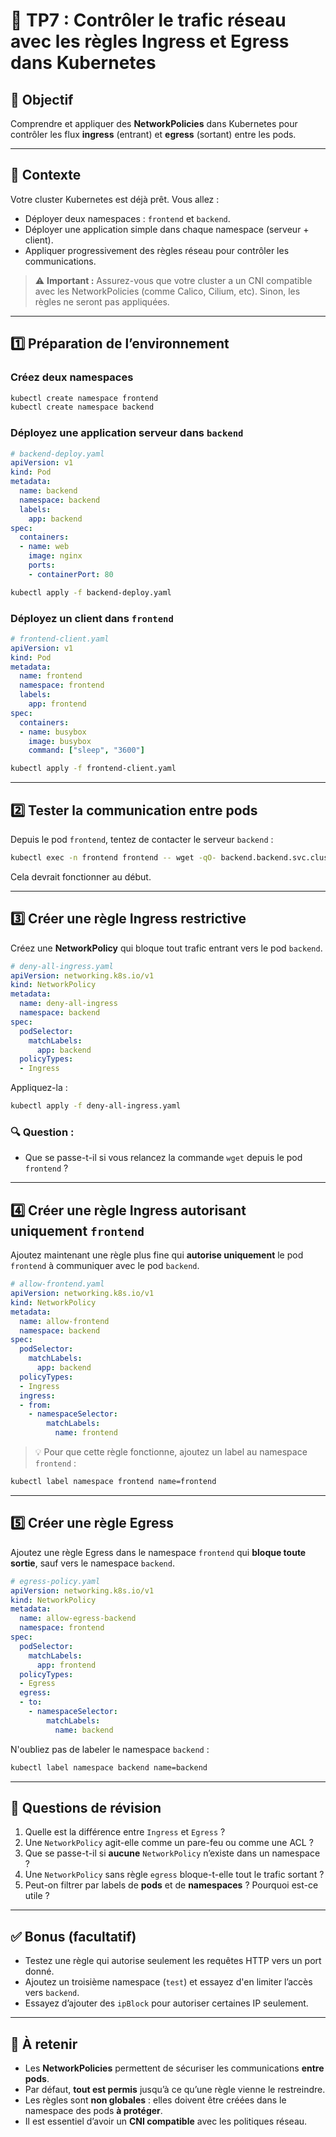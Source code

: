# 🔐 TP7 : Contrôler le trafic réseau avec les règles Ingress et Egress dans Kubernetes

## 🎯 Objectif

Comprendre et appliquer des **NetworkPolicies** dans Kubernetes pour contrôler les flux **ingress** (entrant) et **egress** (sortant) entre les pods.

---

## 🧱 Contexte

Votre cluster Kubernetes est déjà prêt. Vous allez :

- Déployer deux namespaces : `frontend` et `backend`.
- Déployer une application simple dans chaque namespace (serveur + client).
- Appliquer progressivement des règles réseau pour contrôler les communications.

> ⚠️ **Important :** Assurez-vous que votre cluster a un CNI compatible avec les NetworkPolicies (comme Calico, Cilium, etc). Sinon, les règles ne seront pas appliquées.

---

## 1️⃣ Préparation de l’environnement

### Créez deux namespaces

```bash
kubectl create namespace frontend
kubectl create namespace backend
````

### Déployez une application serveur dans `backend`

```yaml
# backend-deploy.yaml
apiVersion: v1
kind: Pod
metadata:
  name: backend
  namespace: backend
  labels:
    app: backend
spec:
  containers:
  - name: web
    image: nginx
    ports:
    - containerPort: 80
```

```bash
kubectl apply -f backend-deploy.yaml
```

### Déployez un client dans `frontend`

```yaml
# frontend-client.yaml
apiVersion: v1
kind: Pod
metadata:
  name: frontend
  namespace: frontend
  labels:
    app: frontend
spec:
  containers:
  - name: busybox
    image: busybox
    command: ["sleep", "3600"]
```

```bash
kubectl apply -f frontend-client.yaml
```

---

## 2️⃣ Tester la communication entre pods

Depuis le pod `frontend`, tentez de contacter le serveur `backend` :

```bash
kubectl exec -n frontend frontend -- wget -qO- backend.backend.svc.cluster.local
```

Cela devrait fonctionner au début.

---

## 3️⃣ Créer une règle Ingress restrictive

Créez une **NetworkPolicy** qui bloque tout trafic entrant vers le pod `backend`.

```yaml
# deny-all-ingress.yaml
apiVersion: networking.k8s.io/v1
kind: NetworkPolicy
metadata:
  name: deny-all-ingress
  namespace: backend
spec:
  podSelector:
    matchLabels:
      app: backend
  policyTypes:
  - Ingress
```

Appliquez-la :

```bash
kubectl apply -f deny-all-ingress.yaml
```

### 🔍 Question :

* Que se passe-t-il si vous relancez la commande `wget` depuis le pod `frontend` ?

---

## 4️⃣ Créer une règle Ingress autorisant uniquement `frontend`

Ajoutez maintenant une règle plus fine qui **autorise uniquement** le pod `frontend` à communiquer avec le pod `backend`.

```yaml
# allow-frontend.yaml
apiVersion: networking.k8s.io/v1
kind: NetworkPolicy
metadata:
  name: allow-frontend
  namespace: backend
spec:
  podSelector:
    matchLabels:
      app: backend
  policyTypes:
  - Ingress
  ingress:
  - from:
    - namespaceSelector:
        matchLabels:
          name: frontend
```

> 💡 Pour que cette règle fonctionne, ajoutez un label au namespace `frontend` :

```bash
kubectl label namespace frontend name=frontend
```

---

## 5️⃣ Créer une règle Egress

Ajoutez une règle Egress dans le namespace `frontend` qui **bloque toute sortie**, sauf vers le namespace `backend`.

```yaml
# egress-policy.yaml
apiVersion: networking.k8s.io/v1
kind: NetworkPolicy
metadata:
  name: allow-egress-backend
  namespace: frontend
spec:
  podSelector:
    matchLabels:
      app: frontend
  policyTypes:
  - Egress
  egress:
  - to:
    - namespaceSelector:
        matchLabels:
          name: backend
```

N'oubliez pas de labeler le namespace `backend` :

```bash
kubectl label namespace backend name=backend
```

---

## 📌 Questions de révision

1. Quelle est la différence entre `Ingress` et `Egress` ?
2. Une `NetworkPolicy` agit-elle comme un pare-feu ou comme une ACL ?
3. Que se passe-t-il si **aucune** `NetworkPolicy` n’existe dans un namespace ?
4. Une `NetworkPolicy` sans règle `egress` bloque-t-elle tout le trafic sortant ?
5. Peut-on filtrer par labels de **pods** et de **namespaces** ? Pourquoi est-ce utile ?

---

## ✅ Bonus (facultatif)

* Testez une règle qui autorise seulement les requêtes HTTP vers un port donné.
* Ajoutez un troisième namespace (`test`) et essayez d'en limiter l’accès vers `backend`.
* Essayez d’ajouter des `ipBlock` pour autoriser certaines IP seulement.

---

## 🧠 À retenir

* Les **NetworkPolicies** permettent de sécuriser les communications **entre pods**.
* Par défaut, **tout est permis** jusqu’à ce qu’une règle vienne le restreindre.
* Les règles sont **non globales** : elles doivent être créées dans le namespace des pods **à protéger**.
* Il est essentiel d’avoir un **CNI compatible** avec les politiques réseau.
